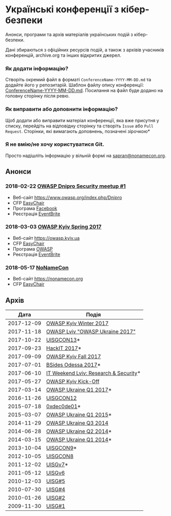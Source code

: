 # Українські конференції з кібер-безпеки
Анонси, програми та архів матеріалів українських подій з кібер-безпеки.

Дані збираються з офіційних ресурсів подій, а також з архівів учасників конференцій, archive.org та інших відкритих джерел.

### Як додати інформацію? 
Створіть окремий файл в форматі `ConferenceName-YYYY-MM-DD.md` та додайте його у репозитарій. Шаблон файлу опису конференції: [ConferenceName-YYYY-MM-DD.md](ConferenceName-YYYY-MM-DD.md). Посилання на файл буде додано на головну сторінку після ревю.

### Як виправити або доповнити інформацію?
Щоб додати або виправити матеріал конференції, яка вже присутня у списку, перейдіть на відповідну сторінку та створіть `Issue` або `Pull Request`. Сторінки, які вимагають доповнень, позначені зірочкою*

### Я не вмію/не хочу користуватися Git.
Просто надішліть інформацію у вільній формі на sapran@nonamecon.org.

## Анонси
### 2018-02-22	[OWASP Dnipro Security meetup #1](https://www.owasp.org/index.php/Dnipro)
- Веб-сайт https://www.owasp.org/index.php/Dnipro
- CFP [EasyChair](https://easychair.org/cfp/od_sm1_2018)
- Програма [Facebook](https://www.facebook.com/events/390549114729552/)
- Реєстрація [EventBrite](https://www.eventbrite.com/e/owasp-dnipro-security-meetup-1-tickets-41684751213)

### 2018-03-03	[OWASP Kyiv Spring 2017](https://www.owasp.org/index.php/Kyiv)
- Веб-сайт https://owasp.kyiv.ua
- CFP [EasyChair](https://easychair.org/cfp/OK-Q1-2018)
- Програма [OWASP](https://www.owasp.org/index.php/Kyiv#tab=Future_Events)
- Реєстрація [EventBrite](https://www.eventbrite.com/e/owasp-kyiv-meetup-spring-2018-tickets-41664807561)

### 2018-05-17	[NoNameCon](https://nonamecon.org)
- Веб-сайт https://nonamecon.org
- CFP [EasyChair](https://easychair.org/cfp/NNC2018)

## Архів
|Дата|Подія|
|---|---|
|2017-12-09|[OWASP Kyiv Winter 2017](events/owaspkyiv-2017-12-02.md)|
|2017-11-18|[OWASP Lviv "OWASP Ukraine 2017"](events/owasplviv-2017-11-18.md)|
|2017-10-22|[UISGCON13](events/uisgcon13-2017-20-22.md)*|
|2017-09-23|[HackIT 2017](events/hackit-2017-09-23.md)*|
|2017-09-09|[OWASP Kyiv Fall 2017](events/owaspkyiv-2017-09-09.md)|
|2017-07-01|[BSides Odessa 2017](events/bsidesodessa-2017-07-01.md)*|
|2017-06-10|[IT Weekend Lviv: Research & Security](events/itweekendlviv-2017-06-10.md)*|
|2017-05-27|[OWASP Kyiv Kick-Off](events/owaspkyiv-2017-05-27.md)|
|2017-03-14|[OWASP Ukraine Q1 2017](events/owaspukraine-2017-03-14.md)*|
|2016-11-26|[UISGCON12](events/uisgcon12-2016-11-26.md)|
|2015-07-18|[0xdec0de01](events/0xdec0de01-2015-07-18.md)*|
|2015-03-07|[OWASP Ukraine Q1 2015](events/owaspukraine-2015-03-07.md)*|
|2014-11-29|[OWASP Ukraine Q3 2014](events/owaspukraine-2014-11-29.md)|
|2014-06-28|[OWASP Ukraine Q2 2014](events/owaspukraine-2014-06-28.md)*|
|2014-03-15|[OWASP Ukraine Q1 2014](events/owaspukraine-2014-03-15.md)*|
|2013-10-04|[UISGCON9](events/uisgcon9-2013-10-04.md)*|
|2012-10-05|[UISGCON8](events/uisgcon8-2012-10-05.md)|
|2011-12-02|[UISGv7](events/uisg7-2011-12-02.md)*|
|2011-05-12|[UISGv6](events/uisg6-2011-05-12.md)|
|2010-12-03|[UISG#5](events/uisg5-2010-12-03.md)|
|2010-07-30|[UISG#4](events/uisg4-2010-07-30.md)|
|2010-01-26|[UISG#2](events/uisg2-2010-01-26.md)|
|2009-11-30|[UISG#1](events/uisg1-2009-11-30.md)|